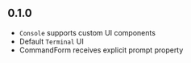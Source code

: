 ## 0.1.0
- `Console` supports custom UI components
- Default `Terminal` UI
- CommandForm receives explicit prompt property
